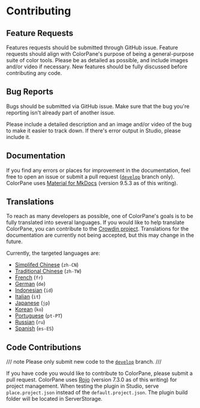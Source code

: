 # Contributing

## Feature Requests

Features requests should be submitted through GitHub issue. Feature requests should align with ColorPane's purpose of being a general-purpose suite of color tools. Please be as detailed as possible, and include images and/or video if necessary. New features should be fully discussed before contributing any code.

## Bug Reports

Bugs should be submitted via GitHub issue. Make sure that the bug you're reporting isn't already part of another issue.

Please include a detailed description and an image and/or video of the bug to make it easier to track down. If there's error output in Studio, please include it.

## Documentation

If you find any errors or places for improvement in the documentation, feel free to open an issue or submit a pull request ([`develop`](https://github.com/Blupo/ColorPane/tree/develop) branch only). ColorPane uses [Material for MkDocs](https://squidfunk.github.io/mkdocs-material/) (version 9.5.3 as of this writing).

## Translations

To reach as many developers as possible, one of ColorPane's goals is to be fully translated into several languages. If you would like to help translate ColorPane, you can contribute to the [Crowdin project](https://crowdin.com/project/colorpane). Translations for the documentation are currently not being accepted, but this may change in the future.

Currently, the targeted languages are:

- [Simplifed Chinese](https://crowdin.com/project/colorpane/zh-CN) (`zh-CN`)
- [Traditional Chinese](https://crowdin.com/project/colorpane/zh-TW) (`zh-TW`)
- [French](https://crowdin.com/project/colorpane/fr) (`fr`)
- [German](https://crowdin.com/project/colorpane/de) (`de`)
- [Indonesian](https://crowdin.com/project/colorpane/id) (`id`)
- [Italian](https://crowdin.com/project/colorpane/it) (`it`)
- [Japanese](https://crowdin.com/project/colorpane/jp) (`jp`)
- [Korean](https://crowdin.com/project/colorpane/ko) (`ko`)
- [Portuguese](https://crowdin.com/project/colorpane/pt-PT) (`pt-PT`)
- [Russian](https://crowdin.com/project/colorpane/ru) (`ru`)
- [Spanish](https://crowdin.com/project/colorpane/es-ES) (`es-ES`)

## Code Contributions

/// note
Please only submit new code to the [`develop`](https://github.com/Blupo/ColorPane/tree/develop) branch.
///

If you have code you would like to contribute to ColorPane, please submit a pull request. ColorPane uses [Rojo](https://rojo.space) (version 7.3.0 as of this writing) for project management. When testing the plugin in Studio, serve `place.project.json` instead of the `default.project.json`. The plugin build folder will be located in ServerStorage.